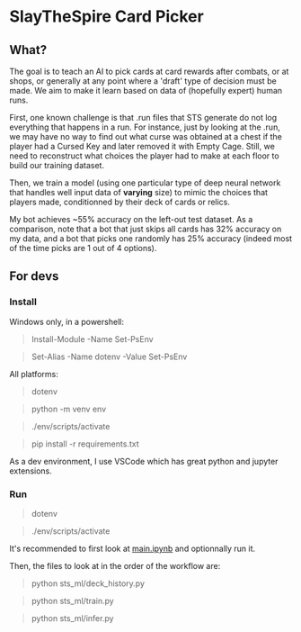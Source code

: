 # SlayTheSpire Card Picker

## What?

The goal is to teach an AI to pick cards at card rewards after combats, or at shops, or generally at any point where a 'draft' type of decision must be made. We aim to make it learn based on data of (hopefully expert) human runs.

First, one known challenge is that .run files that STS generate do not log everything that happens in a run. For instance, just by looking at the .run, we may have no way to find out what curse was obtained at a chest if the player had a Cursed Key and later removed it with Empty Cage. Still, we need to reconstruct what choices the player had to make at each floor to build our training dataset.

Then, we train a model (using one particular type of deep neural network that handles well input data of **varying** size) to mimic the choices that players made, conditionned by their deck of cards or relics.

My bot achieves ~55% accuracy on the left-out test dataset. As a comparison, note that a bot that just skips all cards has 32% accuracy on my data, and a bot that picks one randomly has 25% accuracy (indeed most of the time picks are 1 out of 4 options).

## For devs

### Install

Windows only, in a powershell:

> Install-Module -Name Set-PsEnv

> Set-Alias -Name dotenv -Value Set-PsEnv

All platforms:

> dotenv

> python -m venv env

> ./env/scripts/activate

> pip install -r requirements.txt

As a dev environment, I use VSCode which has great python and jupyter extensions.

### Run

> dotenv

> ./env/scripts/activate

It's recommended to first look at [main.ipynb](main.ipynb) and optionnally run it.

Then, the files to look at in the order of the workflow are:

> python sts_ml/deck_history.py

> python sts_ml/train.py

> python sts_ml/infer.py

